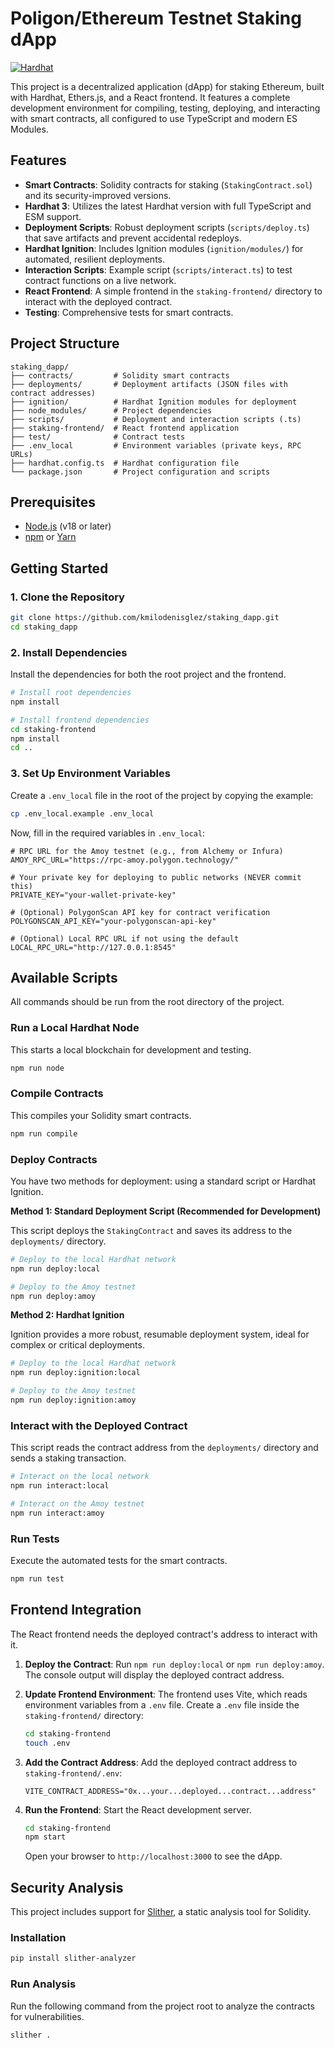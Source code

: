 # Poligon/Ethereum Testnet Staking dApp

[![Hardhat](https://hardhat.org/hardhat-logo.svg)](https://hardhat.org/)

This project is a decentralized application (dApp) for staking Ethereum, built with Hardhat, Ethers.js, and a React frontend. It features a complete development environment for compiling, testing, deploying, and interacting with smart contracts, all configured to use TypeScript and modern ES Modules.

## Features

- **Smart Contracts**: Solidity contracts for staking (`StakingContract.sol`) and its security-improved versions.
- **Hardhat 3**: Utilizes the latest Hardhat version with full TypeScript and ESM support.
- **Deployment Scripts**: Robust deployment scripts (`scripts/deploy.ts`) that save artifacts and prevent accidental redeploys.
- **Hardhat Ignition**: Includes Ignition modules (`ignition/modules/`) for automated, resilient deployments.
- **Interaction Scripts**: Example script (`scripts/interact.ts`) to test contract functions on a live network.
- **React Frontend**: A simple frontend in the `staking-frontend/` directory to interact with the deployed contract.
- **Testing**: Comprehensive tests for smart contracts.

## Project Structure

```
staking_dapp/
├── contracts/         # Solidity smart contracts
├── deployments/       # Deployment artifacts (JSON files with contract addresses)
├── ignition/          # Hardhat Ignition modules for deployment
├── node_modules/      # Project dependencies
├── scripts/           # Deployment and interaction scripts (.ts)
├── staking-frontend/  # React frontend application
├── test/              # Contract tests
├── .env_local         # Environment variables (private keys, RPC URLs)
├── hardhat.config.ts  # Hardhat configuration file
└── package.json       # Project configuration and scripts
```

## Prerequisites

- [Node.js](https://nodejs.org/) (v18 or later)
- [npm](https://www.npmjs.com/) or [Yarn](https://yarnpkg.com/)

## Getting Started

### 1. Clone the Repository

```sh
git clone https://github.com/kmilodenisglez/staking_dapp.git
cd staking_dapp
```

### 2. Install Dependencies

Install the dependencies for both the root project and the frontend.

```sh
# Install root dependencies
npm install

# Install frontend dependencies
cd staking-frontend
npm install
cd ..
```

### 3. Set Up Environment Variables

Create a `.env_local` file in the root of the project by copying the example:

```sh
cp .env_local.example .env_local
```

Now, fill in the required variables in `.env_local`:

```env
# RPC URL for the Amoy testnet (e.g., from Alchemy or Infura)
AMOY_RPC_URL="https://rpc-amoy.polygon.technology/"

# Your private key for deploying to public networks (NEVER commit this)
PRIVATE_KEY="your-wallet-private-key"

# (Optional) PolygonScan API key for contract verification
POLYGONSCAN_API_KEY="your-polygonscan-api-key"

# (Optional) Local RPC URL if not using the default
LOCAL_RPC_URL="http://127.0.0.1:8545"
```

## Available Scripts

All commands should be run from the root directory of the project.

### Run a Local Hardhat Node

This starts a local blockchain for development and testing.

```sh
npm run node
```

### Compile Contracts

This compiles your Solidity smart contracts.

```sh
npm run compile
```

### Deploy Contracts

You have two methods for deployment: using a standard script or Hardhat Ignition.

**Method 1: Standard Deployment Script (Recommended for Development)**

This script deploys the `StakingContract` and saves its address to the `deployments/` directory.

```sh
# Deploy to the local Hardhat network
npm run deploy:local

# Deploy to the Amoy testnet
npm run deploy:amoy
```

**Method 2: Hardhat Ignition**

Ignition provides a more robust, resumable deployment system, ideal for complex or critical deployments.

```sh
# Deploy to the local Hardhat network
npm run deploy:ignition:local

# Deploy to the Amoy testnet
npm run deploy:ignition:amoy
```

### Interact with the Deployed Contract

This script reads the contract address from the `deployments/` directory and sends a staking transaction.

```sh
# Interact on the local network
npm run interact:local

# Interact on the Amoy testnet
npm run interact:amoy
```

### Run Tests

Execute the automated tests for the smart contracts.

```sh
npm run test
```

## Frontend Integration

The React frontend needs the deployed contract's address to interact with it.

1.  **Deploy the Contract**: Run `npm run deploy:local` or `npm run deploy:amoy`. The console output will display the deployed contract address.

2.  **Update Frontend Environment**: The frontend uses Vite, which reads environment variables from a `.env` file. Create a `.env` file inside the `staking-frontend/` directory:

    ```sh
    cd staking-frontend
    touch .env
    ```

3.  **Add the Contract Address**: Add the deployed contract address to `staking-frontend/.env`:

    ```env
    VITE_CONTRACT_ADDRESS="0x...your...deployed...contract...address"
    ```

4.  **Run the Frontend**: Start the React development server.

    ```sh
    cd staking-frontend
    npm start
    ```

    Open your browser to `http://localhost:3000` to see the dApp.

## Security Analysis

This project includes support for [Slither](https://github.com/crytic/slither), a static analysis tool for Solidity.

### Installation

```sh
pip install slither-analyzer
```

### Run Analysis

Run the following command from the project root to analyze the contracts for vulnerabilities.

```sh
slither .
